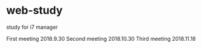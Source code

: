 # web-study
study for i7 manager

First meeting 2018.9.30
Second meeting 2018.10.30
Third meeting 2018.11.18

